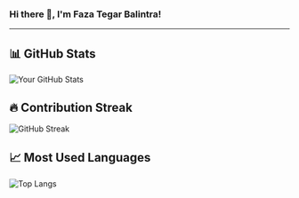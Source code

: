 ### Hi there 👋, I'm Faza Tegar Balintra!

---

## 📊 GitHub Stats
![Your GitHub Stats](https://github-readme-stats.vercel.app/api?username=your-username&show_icons=true&theme=dark)

## 🔥 Contribution Streak
![GitHub Streak](https://github-readme-streak-stats.herokuapp.com/?user=your-username&theme=dark)

## 📈 Most Used Languages
![Top Langs](https://github-readme-stats.vercel.app/api/top-langs/?username=your-username&layout=compact&theme=dark)
